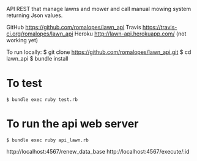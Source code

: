 API REST that manage lawns and mower and call manual mowing system returning Json values.

GitHub
  https://github.com/romalopes/lawn_api
Travis
  https://travis-ci.org/romalopes/lawn_api
Heroku
  http://lawn-api.herokuapp.com/  (not working yet)


To run locally:
 $ git clone   https://github.com/romalopes/lawn_api.git
 $ cd lawn_api
 $ bundle install

 # To test
  	$ bundle exec ruby test.rb

 # To run the api web server
  	$ bundle exec ruby api_lawn.rb

http://localhost:4567/renew_data_base
http://localhost:4567/execute/:id